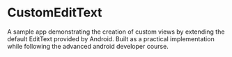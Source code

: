 # CustomEditText
A sample app demonstrating the creation of custom views by extending the default EditText provided by Android. Built as a practical implementation while following the advanced android developer course.
